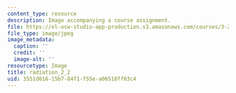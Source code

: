 ```yaml
---
content_type: resource
description: Image accompanying a course assignment.
file: https://ol-ocw-studio-app-production.s3.amazonaws.com/courses/3-22-mechanical-behavior-of-materials-spring-2008/3551d01615b784f1f55ea06516ff03c4_radiation_2_2.jpg
file_type: image/jpeg
image_metadata:
  caption: ''
  credit: ''
  image-alt: ''
resourcetype: Image
title: radiation_2_2
uid: 3551d016-15b7-84f1-f55e-a06516ff03c4
---
```

